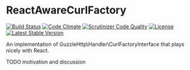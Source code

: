 # ReactAwareCurlFactory

[![Build Status](https://travis-ci.org/nopolabs/react-aware-guzzle-client.svg?branch=master)](https://travis-ci.org/nopolabs/react-aware-guzzle-client)
[![Code Climate](https://codeclimate.com/github/nopolabs/react-aware-guzzle-client/badges/gpa.svg)](https://codeclimate.com/github/nopolabs/react-aware-guzzle-client)
[![Scrutinizer Code Quality](https://scrutinizer-ci.com/g/nopolabs/react-aware-guzzle-client/badges/quality-score.png?b=master)](https://scrutinizer-ci.com/g/nopolabs/react-aware-guzzle-client/?branch=master)
[![License](https://poser.pugx.org/nopolabs/react-aware-guzzle-client/license)](https://packagist.org/packages/nopolabs/react-aware-guzzle-client)
[![Latest Stable Version](https://poser.pugx.org/nopolabs/react-aware-guzzle-client/v/stable)](https://packagist.org/packages/nopolabs/react-aware-guzzle-client)

An implementation of GuzzleHttp\Handler\CurlFactoryInterface that plays nicely with React.

TODO motivation and discussion
